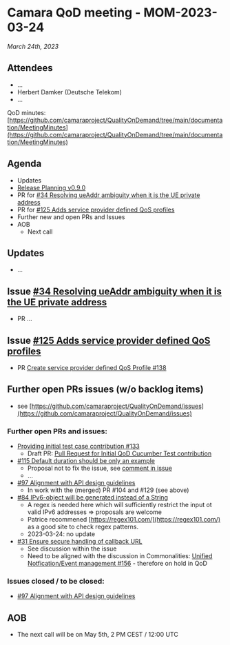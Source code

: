 # Camara QoD meeting - MOM-2023-03-24

*March 24th, 2023*

## Attendees

* ...
* Herbert Damker (Deutsche Telekom)
* ...

QoD minutes: [https://github.com/camaraproject/QualityOnDemand/tree/main/documentation/MeetingMinutes](https://github.com/camaraproject/QualityOnDemand/tree/main/documentation/MeetingMinutes)

## Agenda

* Updates
* [Release Planning v0.9.0](https://github.com/camaraproject/QualityOnDemand/issues/136)
* PR for [#34 Resolving ueAddr ambiguity when it is the UE private address](https://github.com/camaraproject/QualityOnDemand/pull/34)
* PR for [#125 Adds service provider defined QoS profiles](https://github.com/camaraproject/QualityOnDemand/issues/125)
* Further new and open PRs and Issues
* AOB
  * Next call

## Updates
* ...


## Issue [#34 Resolving ueAddr ambiguity when it is the UE private address](https://github.com/camaraproject/QualityOnDemand/issues/34)
* PR ...

## Issue [#125 Adds service provider defined QoS profiles](https://github.com/camaraproject/QualityOnDemand/issues/125)
* PR [Create service provider defined QoS Profile #138](https://github.com/camaraproject/QualityOnDemand/pull/138)

## Further open PRs issues (w/o backlog items)

* see [https://github.com/camaraproject/QualityOnDemand/issues](https://github.com/camaraproject/QualityOnDemand/issues)

### Further open PRs and issues:

* [Providing initial test case contribution #133](https://github.com/camaraproject/QualityOnDemand/issues/133)
  * Draft PR: [Pull Request for Initial QoD Cucumber Test contribution](https://github.com/camaraproject/QualityOnDemand/pull/134)
* [#115 Default duration should be only an example](https://github.com/camaraproject/QualityOnDemand/issues/115)
  * Proposal not to fix the issue, see [comment in issue](https://github.com/camaraproject/QualityOnDemand/issues/115#issuecomment-1515994592)
  * ...
* [#97 Alignment with API design guidelines](https://github.com/camaraproject/QualityOnDemand/pull/97)
    * In work with the (merged) PR #104 and #129 (see above)
* [#84 IPv6-object will be generated instead of a String](https://github.com/camaraproject/QualityOnDemand/pull/84)
    * A regex is needed here which will sufficiently restrict the input ot valid IPv6 addresses => proposals are welcome
    * Patrice recommened [https://regex101.com/](https://regex101.com/) as a good site to check regex patterns.
    * 2023-03-24: no update
* [#31 Ensure secure handling of callback URL](https://github.com/camaraproject/QualityOnDemand/pull/31)
    * See discussion within the issue
    * Need to be aligned with the discussion in Commonalities: [Unified Notfication/Event management #156](https://github.com/camaraproject/WorkingGroups/issues/156) - therefore on hold in QoD

### Issues closed / to be closed:

* [#97 Alignment with API design guidelines](https://github.com/camaraproject/QualityOnDemand/issues/97)

## AOB

* The next call will be on May 5th, 2 PM CEST / 12:00 UTC
  
